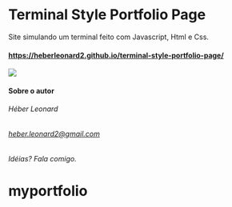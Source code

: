 # Terminal Style Portfolio Page

Site simulando um terminal feito com Javascript, Html e Css.
#### https://heberleonard2.github.io/terminal-style-portfolio-page/

![](https://user-images.githubusercontent.com/51919658/86963051-477f2400-c13a-11ea-9d34-22885d426c10.gif)

#### Sobre o autor
###### Héber Leonard
###### heber.leonard2@gmail.com
###### Idéias? Fala comigo.
# myportfolio
